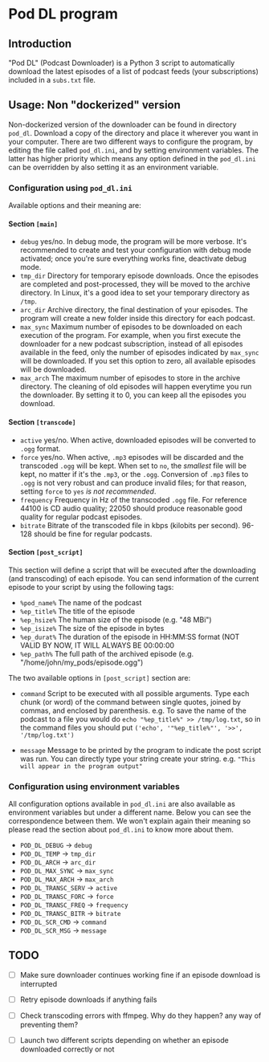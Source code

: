 # Pod DL program #

## Introduction ##

"Pod DL" (Podcast Downloader) is a Python 3 script to automatically download the latest episodes of a list of podcast
feeds (your subscriptions) included in a `subs.txt` file.


## Usage: Non "dockerized" version ##

Non-dockerized version of the downloader can be found in directory `pod_dl`. Download a copy of the directory and place
it wherever you want in your computer. There are two different ways to configure the program, by editing the file called
`pod_dl.ini`, and by setting environment variables. The latter has higher priority which means any option defined in the
`pod_dl.ini` can be overridden by also setting it as an environment variable.


### Configuration using `pod_dl.ini` ###

Available options and their meaning are:


#### Section `[main]` ####
    
  * `debug` yes/no. In debug mode, the program will be more verbose. It's recommended to create and test your
               configuration with debug mode activated; once you're sure everything works fine, deactivate debug mode. 
  * `tmp_dir` Directory for temporary episode downloads. Once the episodes are completed and post-processed, they
                 will be moved to the archive directory. In Linux, it's a good idea to set your temporary directory as
                 `/tmp`.
  * `arc_dir` Archive directory, the final destination of your episodes. The program will create a new folder inside
               this directory for each podcast.
  * `max_sync` Maximum number of episodes to be downloaded on each execution of the program. For example, when you
                first execute the downloader for a new podcast subscription, instead of all episodes available in the
                feed, only the number of episodes indicated by `max_sync` will be downloaded. If you set this option to
                zero, all available episodes will be downloaded.
  * `max_arch` The maximum number of episodes to store in the archive directory. The cleaning of old episodes will
                happen everytime you run the downloader. By setting it to 0, you can keep all the episodes you download.


#### Section `[transcode]` ####

  * `active` yes/no. When active, downloaded episodes will be converted to `.ogg` format.
  * `force` yes/no. When active, `.mp3` episodes will be discarded and the transcoded `.ogg` will be kept. When set
             to `no`, the *smallest* file will be kept, no matter if it's the `.mp3`, or the `.ogg`. Conversion of
             `.mp3` files to `.ogg` is not very robust and can produce invalid files; for that reason, setting `force`
             to `yes` *is not recommended*. 
  * `frequency` Frequency in Hz of the transcoded `.ogg` file. For reference 44100 is CD audio quality; 22050 should
                 produce reasonable good quality for regular podcast episodes.
  * `bitrate` Bitrate of the transcoded file in kbps (kilobits per second). 96-128 should be fine for regular
               podcasts.


#### Section `[post_script]` ####

This section will define a script that will be executed after the downloading (and transcoding) of each episode. You can
send information of the current episode to your script by using the following tags:
     
  * `%pod_name%` The name of the podcast
  * `%ep_title%` The title of the episode
  * `%ep_hsize%` The human size of the episode (e.g. "48 MBi")
  * `%ep_isize%` The size of the episode in bytes
  * `%ep_durat%` The duration of the episode in HH:MM:SS format (NOT VALID BY NOW, IT WILL ALWAYS BE 00:00:00
  * `%ep_path%` The full path of the archived episode (e.g. "/home/john/my_pods/episode.ogg")

The two available options in `[post_script]` section are:

  * `command` Script to be executed with all possible arguments. Type each chunk (or word) of the command between
                single quotes, joined by commas, and enclosed by parenthesis. e.g. To save the name of the podcast to a
                file you would do `echo "%ep_title%" >> /tmp/log.txt`, so in the command files you should put `('echo',
                '"%ep_title%"', '>>', '/tmp/log.txt')`

  * `message` Message to be printed by the program to indicate the post script was run. You can directly type your
              string create your string. e.g. `"This will appear in the program output"`


### Configuration using environment variables ###

All configuration options available in `pod_dl.ini` are also available as environment variables but under a different
name. Below you can see the correspondence between them. We won't explain again their meaning so please read the section
about `pod_dl.ini` to know more about them.

  * `POD_DL_DEBUG` → `debug`
  * `POD_DL_TEMP` → `tmp_dir`
  * `POD_DL_ARCH` → `arc_dir`
  * `POD_DL_MAX_SYNC` → `max_sync`
  * `POD_DL_MAX_ARCH` → `max_arch`
  * `POD_DL_TRANSC_SERV` → `active`
  * `POD_DL_TRANSC_FORC` → `force`
  * `POD_DL_TRANSC_FREQ` → `frequency`
  * `POD_DL_TRANSC_BITR` → `bitrate`
  * `POD_DL_SCR_CMD` → `command`
  * `POD_DL_SCR_MSG` → `message`


## TODO ##

  * [ ] Make sure downloader continues working fine if an episode download is interrupted
  * [ ] Retry episode downloads if anything fails
  * [ ] Check transcoding errors with ffmpeg. Why do they happen? any way of preventing them?
  * [ ] Launch two different scripts depending on whether an episode downloaded correctly or not

